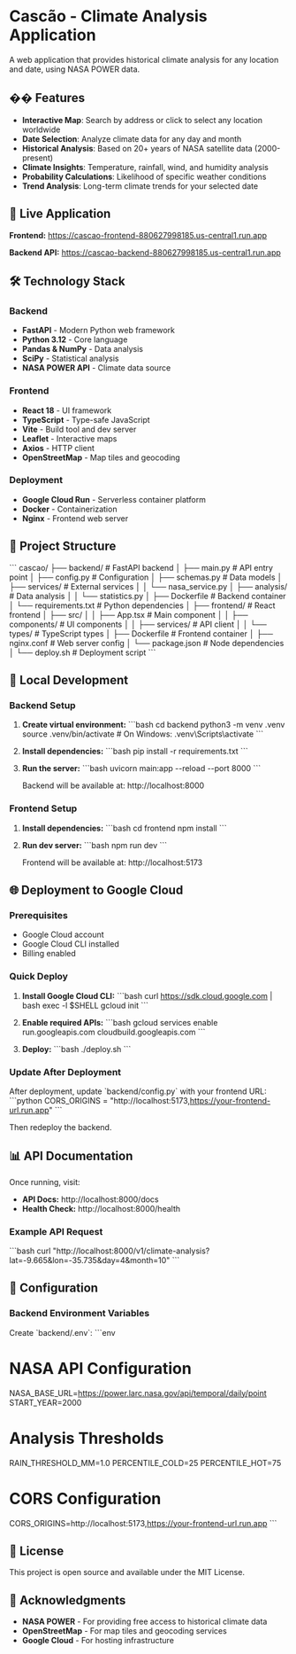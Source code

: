 # Cascão - Climate Analysis Application

A web application that provides historical climate analysis for any location and date, using NASA POWER data.

## �� Features

- **Interactive Map**: Search by address or click to select any location worldwide
- **Date Selection**: Analyze climate data for any day and month
- **Historical Analysis**: Based on 20+ years of NASA satellite data (2000-present)
- **Climate Insights**: Temperature, rainfall, wind, and humidity analysis
- **Probability Calculations**: Likelihood of specific weather conditions
- **Trend Analysis**: Long-term climate trends for your selected date

## 🚀 Live Application

**Frontend:** https://cascao-frontend-880627998185.us-central1.run.app

**Backend API:** https://cascao-backend-880627998185.us-central1.run.app

## 🛠️ Technology Stack

### Backend
- **FastAPI** - Modern Python web framework
- **Python 3.12** - Core language
- **Pandas & NumPy** - Data analysis
- **SciPy** - Statistical analysis
- **NASA POWER API** - Climate data source

### Frontend
- **React 18** - UI framework
- **TypeScript** - Type-safe JavaScript
- **Vite** - Build tool and dev server
- **Leaflet** - Interactive maps
- **Axios** - HTTP client
- **OpenStreetMap** - Map tiles and geocoding

### Deployment
- **Google Cloud Run** - Serverless container platform
- **Docker** - Containerization
- **Nginx** - Frontend web server

## 📁 Project Structure

\`\`\`
cascao/
├── backend/              # FastAPI backend
│   ├── main.py          # API entry point
│   ├── config.py        # Configuration
│   ├── schemas.py       # Data models
│   ├── services/        # External services
│   │   └── nasa_service.py
│   ├── analysis/        # Data analysis
│   │   └── statistics.py
│   ├── Dockerfile       # Backend container
│   └── requirements.txt # Python dependencies
│
├── frontend/            # React frontend
│   ├── src/
│   │   ├── App.tsx     # Main component
│   │   ├── components/ # UI components
│   │   ├── services/   # API client
│   │   └── types/      # TypeScript types
│   ├── Dockerfile      # Frontend container
│   ├── nginx.conf      # Web server config
│   └── package.json    # Node dependencies
│
└── deploy.sh           # Deployment script
\`\`\`

## 🏃 Local Development

### Backend Setup

1. **Create virtual environment:**
   \`\`\`bash
   cd backend
   python3 -m venv .venv
   source .venv/bin/activate  # On Windows: .venv\\Scripts\\activate
   \`\`\`

2. **Install dependencies:**
   \`\`\`bash
   pip install -r requirements.txt
   \`\`\`

3. **Run the server:**
   \`\`\`bash
   uvicorn main:app --reload --port 8000
   \`\`\`

   Backend will be available at: http://localhost:8000

### Frontend Setup

1. **Install dependencies:**
   \`\`\`bash
   cd frontend
   npm install
   \`\`\`

2. **Run dev server:**
   \`\`\`bash
   npm run dev
   \`\`\`

   Frontend will be available at: http://localhost:5173

## 🌐 Deployment to Google Cloud

### Prerequisites
- Google Cloud account
- Google Cloud CLI installed
- Billing enabled

### Quick Deploy

1. **Install Google Cloud CLI:**
   \`\`\`bash
   curl https://sdk.cloud.google.com | bash
   exec -l $SHELL
   gcloud init
   \`\`\`

2. **Enable required APIs:**
   \`\`\`bash
   gcloud services enable run.googleapis.com cloudbuild.googleapis.com
   \`\`\`

3. **Deploy:**
   \`\`\`bash
   ./deploy.sh
   \`\`\`

### Update After Deployment

After deployment, update \`backend/config.py\` with your frontend URL:
\`\`\`python
CORS_ORIGINS = "http://localhost:5173,https://your-frontend-url.run.app"
\`\`\`

Then redeploy the backend.

## 📊 API Documentation

Once running, visit:
- **API Docs:** http://localhost:8000/docs
- **Health Check:** http://localhost:8000/health

### Example API Request
\`\`\`bash
curl "http://localhost:8000/v1/climate-analysis?lat=-9.665&lon=-35.735&day=4&month=10"
\`\`\`

## 🔧 Configuration

### Backend Environment Variables

Create \`backend/.env\`:
\`\`\`env
# NASA API Configuration
NASA_BASE_URL=https://power.larc.nasa.gov/api/temporal/daily/point
START_YEAR=2000

# Analysis Thresholds
RAIN_THRESHOLD_MM=1.0
PERCENTILE_COLD=25
PERCENTILE_HOT=75

# CORS Configuration
CORS_ORIGINS=http://localhost:5173,https://your-frontend-url.run.app
\`\`\`

## 📝 License

This project is open source and available under the MIT License.

## 🙏 Acknowledgments

- **NASA POWER** - For providing free access to historical climate data
- **OpenStreetMap** - For map tiles and geocoding services
- **Google Cloud** - For hosting infrastructure
